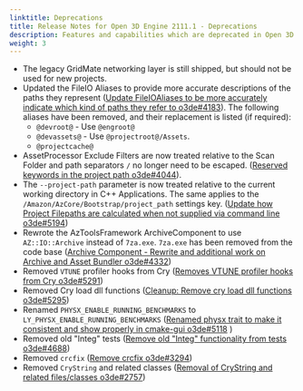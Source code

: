 ```yaml
---
linktitle: Deprecations
title: Release Notes for Open 3D Engine 2111.1 - Deprecations
description: Features and capabilities which are deprecated in Open 3D Engine release 2111.1.
weight: 3
---
```


* The legacy GridMate networking layer is still shipped, but should not be used for new projects.
* Updated the FileIO Aliases to provide more accurate descriptions of the paths they represent ([Update FileIOAliases to be more accurately indicate which kind of paths they refer to o3de#4183](https://github.com/o3de/o3de/issues/4183)). The following aliases have been removed, and their replacement is listed (if required):
  * `@devroot@` - Use `@engroot@` 
  * `@devassets@` - Use `@projectroot@/Assets`.
  * `@projectcache@`
* AssetProcessor Exclude Filters are now treated relative to the Scan Folder and path separators `/` no longer need to be escaped. ([Reserved keywords in the project path o3de#4044](https://github.com/o3de/o3de/issues/4044)). 
* The `--project-path` parameter is now treated relative to the current working directory in C++ Applications. The same applies to the `/Amazon/AzCore/Bootstrap/project_path` settings key. ([Update how Project Filepaths are calculated when not supplied via command line o3de#5194](https://github.com/o3de/o3de/pull/5194))
* Rewrote the AzToolsFramework ArchiveComponent to use `AZ::IO::Archive` instead of `7za.exe`. `7za.exe` has been removed from the code base ([Archive Component - Rewrite and additional work on Archive and Asset Bundler o3de#4332](https://github.com/o3de/o3de/pull/4332))
* Removed `VTUNE` profiler hooks from Cry ([Removes VTUNE profiler hooks from Cry o3de#5291](https://github.com/o3de/o3de/pull/5291))
* Removed Cry load dll functions ([Cleanup: Remove cry load dll functions o3de#5295](https://github.com/o3de/o3de/pull/5295))
* Renamed `PHYSX_ENABLE_RUNNING_BENCHMARKS` to `LY_PHYSX_ENABLE_RUNNING_BENCHMARKS` ([Renamed physx trait to make it consistent and show properly in cmake-gui o3de#5118](https://github.com/o3de/o3de/pull/5118) )
* Removed old "Integ" tests ([Remove old "Integ" functionality from tests o3de#4688](https://github.com/o3de/o3de/pull/4688))
* Removed `crcfix` ([Remove crcfix o3de#3294](https://github.com/o3de/o3de/pull/3294))
* Removed `CryString` and related classes ([Removal of CryString and related files/classes o3de#2757](https://github.com/o3de/o3de/pull/2757))
